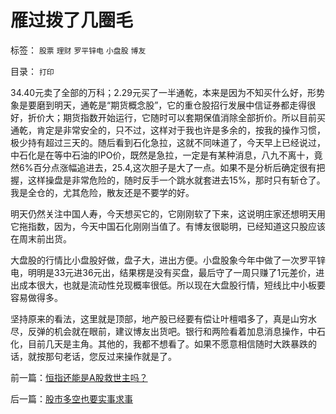 # 雁过拨了几圈毛

标签： `股票` `理财` `罗平锌电` `小盘股` `博友` 

目录： `打印`

34.40元卖了全部的万科；2.29元买了一半通乾，本来是因为不知买什么好，形势象是要磨到明天，通乾是“期货概念股”，它的重仓股招行发展中信证券都走得很好，折价大；期货指数开始运行，它随时可以套期保值消除全部折价。所以目前买通乾，肯定是非常安全的，只不过，这样对于我也许是多余的，按我的操作习惯，极少持有超过三天的。随后看到石化急拉，这就不同味道了，今天早上已经说过，中石化是在等中石油的IPO价，既然是急拉，一定是有某种消息，八九不离十，竟然6%百分点涨幅追进去，25.4,这次胆子是大了一点。如果不是分析后确定很有把握，这样操盘是非常危险的，随时反手一个跳水就套进去15%，那时只有斩仓了。我是全仓的，尤其危险，散友还是不要学的好。



明天仍然关注中国人寿，今天想买它的，它刚刚软了下来，这说明庄家还想明天用它拖指数，因为，今天中国石化刚刚当值了。有博友很聪明，已经知道这只股应该在周末前出货。



大盘股的行情比小盘股好做，盘子大，进出方便。小盘股象今年中做了一次罗平锌电，明明是33元进36元出，结果楞是没有买盘，最后守了一周只赚了1元差价，进出成本很大，也就是流动性兑现概率很低。所以现在大盘股行情，短线比中小板要容易做得多。



坚持原来的看法，这里就是顶部，地产股已经要有偿让叶檀唱多了，真是山穷水尽，反弹的机会就在眼前，建议博友出货吧。银行和两险看着加息消息操作，中石化，目前几天是主角。其他的，我都不想看了。如果不愿意相信随时大跌暴跌的话，就按那句老话，您反过来操作就是了。

前一篇：[恒指还能是A股救世主吗？](../../../2007/10/24/恒指还能是A股救世主吗？.md)

后一篇：[股市多空也要实事求事](../../../2007/10/25/股市多空也要实事求事.md)
